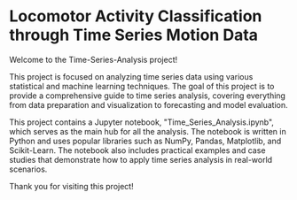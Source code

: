 # Locomotor Activity Classification through Time Series Motion Data

Welcome to the Time-Series-Analysis project! 

This project is focused on analyzing time series data using various statistical and machine learning techniques. The goal of this project is to provide a comprehensive guide to time series analysis, covering everything from data preparation and visualization to forecasting and model evaluation.

This project contains a Jupyter notebook, "Time_Series_Analysis.ipynb", which serves as the main hub for all the analysis. The notebook is written in Python and uses popular libraries such as NumPy, Pandas, Matplotlib, and Scikit-Learn. The notebook also includes practical examples and case studies that demonstrate how to apply time series analysis in real-world scenarios.

Thank you for visiting this project!
